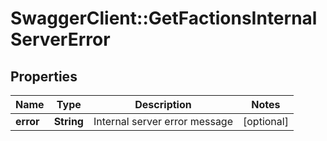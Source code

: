 # SwaggerClient::GetFactionsInternalServerError

## Properties
Name | Type | Description | Notes
------------ | ------------- | ------------- | -------------
**error** | **String** | Internal server error message | [optional] 


